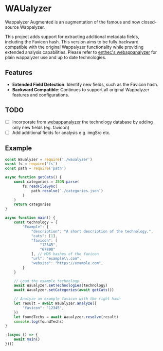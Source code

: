 # WAUalyzer

Wappalyzer Augmented is an augmentation of the famous and now closed-source Wappalyzer.

This project adds support for extracting additional metadata fields, including the Favicon hash. This version aims to be fully backward compatible with the original Wappalyzer functionality while providing extended analysis capabilities. Please refer to [enthec's webappanalyzer](https://github.com/enthec/webappanalyzer) for plain wappalyzer use and up to date technologies.

## Features

- **Extended Field Detection**: Identify new fields, such as the Favicon hash.
- **Backward Compatible**: Continues to support all original Wappalyzer features and configurations.

## TODO

- [ ] Incorporate from [webappanalyzer](https://github.com/enthec/webappanalyzer) the technology database by adding only new fields (eg. favicon)
- [ ] Add additional fields for analysis e.g. imgSrc etc.

## Example

```js
const Waualyzer = require('./waualyzer')
const fs = require('fs')
const path = require('path')

async function getCats() {
    const categories = JSON.parse(
        fs.readFileSync(
            path.resolve(`./categories.json`)
        )
    )
    return categories
}

async function main() {
    const technology = {
        "Example": {
            "description": "A short description of the technology.",
            "cats": [1],
            "favicon": [
                "12345",
                "67890"
            ], // MD5 hashes of the favicon
            "url": "example\\.com",
            "website": "https://example.com",
        }
    }

    // Load the example technology
    await Waualyzer.setTechnologies(technology)
    await Waualyzer.setCategories(await getCats())

    // Analyze an example favicon with the right hash
    let result = await Waualyzer.analyze({
        "favicon": "12345",
    })
    let foundTechs = await Waualyzer.resolve(result)
    console.log(foundTechs)
}

;(async () => {
    await main()
})()

